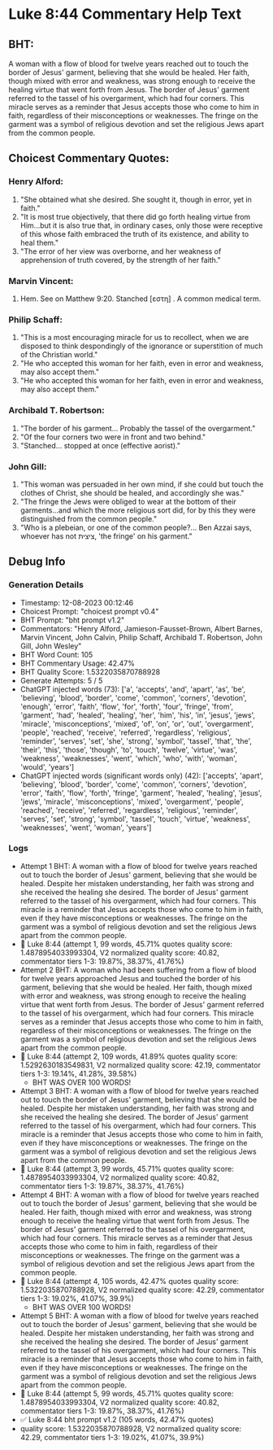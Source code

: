 # Luke 8:44 Commentary Help Text

## BHT:
A woman with a flow of blood for twelve years reached out to touch the border of Jesus' garment, believing that she would be healed. Her faith, though mixed with error and weakness, was strong enough to receive the healing virtue that went forth from Jesus. The border of Jesus' garment referred to the tassel of his overgarment, which had four corners. This miracle serves as a reminder that Jesus accepts those who come to him in faith, regardless of their misconceptions or weaknesses. The fringe on the garment was a symbol of religious devotion and set the religious Jews apart from the common people.

## Choicest Commentary Quotes:
### Henry Alford:
1. "She obtained what she desired. She sought it, though in error, yet in faith." 
2. "It is most true objectively, that there did go forth healing virtue from Him...but it is also true that, in ordinary cases, only those were receptive of this whose faith embraced the truth of its existence, and ability to heal them." 
3. "The error of her view was overborne, and her weakness of apprehension of truth covered, by the strength of her faith."

### Marvin Vincent:
1. Hem. See on Matthew 9:20. 
Stanched [εστη] . A common medical term.


### Philip Schaff:
1. "This is a most encouraging miracle for us to recollect, when we are disposed to think despondingly of the ignorance or superstition of much of the Christian world." 
2. "He who accepted this woman for her faith, even in error and weakness, may also accept them." 
3. "He who accepted this woman for her faith, even in error and weakness, may also accept them."

### Archibald T. Robertson:
1. "The border of his garment... Probably the tassel of the overgarment."
2. "Of the four corners two were in front and two behind."
3. "Stanched... stopped at once (effective aorist)."

### John Gill:
1. "This woman was persuaded in her own mind, if she could but touch the clothes of Christ, she should be healed, and accordingly she was."
2. "The fringe the Jews were obliged to wear at the bottom of their garments...and which the more religious sort did, for by this they were distinguished from the common people."
3. "Who is a plebeian, or one of the common people?... Ben Azzai says, whoever has not ציצית, 'the fringe' on his garment."


## Debug Info
### Generation Details
- Timestamp: 12-08-2023 00:12:46
- Choicest Prompt: "choicest prompt v0.4"
- BHT Prompt: "bht prompt v1.2"
- Commentators: "Henry Alford, Jamieson-Fausset-Brown, Albert Barnes, Marvin Vincent, John Calvin, Philip Schaff, Archibald T. Robertson, John Gill, John Wesley"
- BHT Word Count: 105
- BHT Commentary Usage: 42.47%
- BHT Quality Score: 1.5322035870788928
- Generate Attempts: 5 / 5
- ChatGPT injected words (73):
	['a', 'accepts', 'and', 'apart', 'as', 'be', 'believing', 'blood', 'border', 'come', 'common', 'corners', 'devotion', 'enough', 'error', 'faith', 'flow', 'for', 'forth', 'four', 'fringe', 'from', 'garment', 'had', 'healed', 'healing', 'her', 'him', 'his', 'in', 'jesus', 'jews', 'miracle', 'misconceptions', 'mixed', 'of', 'on', 'or', 'out', 'overgarment', 'people', 'reached', 'receive', 'referred', 'regardless', 'religious', 'reminder', 'serves', 'set', 'she', 'strong', 'symbol', 'tassel', 'that', 'the', 'their', 'this', 'those', 'though', 'to', 'touch', 'twelve', 'virtue', 'was', 'weakness', 'weaknesses', 'went', 'which', 'who', 'with', 'woman', 'would', 'years']
- ChatGPT injected words (significant words only) (42):
	['accepts', 'apart', 'believing', 'blood', 'border', 'come', 'common', 'corners', 'devotion', 'error', 'faith', 'flow', 'forth', 'fringe', 'garment', 'healed', 'healing', 'jesus', 'jews', 'miracle', 'misconceptions', 'mixed', 'overgarment', 'people', 'reached', 'receive', 'referred', 'regardless', 'religious', 'reminder', 'serves', 'set', 'strong', 'symbol', 'tassel', 'touch', 'virtue', 'weakness', 'weaknesses', 'went', 'woman', 'years']

### Logs
- Attempt 1 BHT: A woman with a flow of blood for twelve years reached out to touch the border of Jesus' garment, believing that she would be healed. Despite her mistaken understanding, her faith was strong and she received the healing she desired. The border of Jesus' garment referred to the tassel of his overgarment, which had four corners. This miracle is a reminder that Jesus accepts those who come to him in faith, even if they have misconceptions or weaknesses. The fringe on the garment was a symbol of religious devotion and set the religious Jews apart from the common people.
- 🔄 Luke 8:44 (attempt 1, 99 words, 45.71% quotes quality score: 1.4878954033993304, V2 normalized quality score: 40.82, commentator tiers 1-3: 19.87%, 38.37%, 41.76%)
- Attempt 2 BHT: A woman who had been suffering from a flow of blood for twelve years approached Jesus and touched the border of his garment, believing that she would be healed. Her faith, though mixed with error and weakness, was strong enough to receive the healing virtue that went forth from Jesus. The border of Jesus' garment referred to the tassel of his overgarment, which had four corners. This miracle serves as a reminder that Jesus accepts those who come to him in faith, regardless of their misconceptions or weaknesses. The fringe on the garment was a symbol of religious devotion and set the religious Jews apart from the common people.
- 🔄 Luke 8:44 (attempt 2, 109 words, 41.89% quotes quality score: 1.5292630183549831, V2 normalized quality score: 42.19, commentator tiers 1-3: 19.14%, 41.28%, 39.58%) 
	- BHT WAS OVER 100 WORDS!
- Attempt 3 BHT: A woman with a flow of blood for twelve years reached out to touch the border of Jesus' garment, believing that she would be healed. Despite her mistaken understanding, her faith was strong and she received the healing she desired. The border of Jesus' garment referred to the tassel of his overgarment, which had four corners. This miracle is a reminder that Jesus accepts those who come to him in faith, even if they have misconceptions or weaknesses. The fringe on the garment was a symbol of religious devotion and set the religious Jews apart from the common people.
- 🔄 Luke 8:44 (attempt 3, 99 words, 45.71% quotes quality score: 1.4878954033993304, V2 normalized quality score: 40.82, commentator tiers 1-3: 19.87%, 38.37%, 41.76%)
- Attempt 4 BHT: A woman with a flow of blood for twelve years reached out to touch the border of Jesus' garment, believing that she would be healed. Her faith, though mixed with error and weakness, was strong enough to receive the healing virtue that went forth from Jesus. The border of Jesus' garment referred to the tassel of his overgarment, which had four corners. This miracle serves as a reminder that Jesus accepts those who come to him in faith, regardless of their misconceptions or weaknesses. The fringe on the garment was a symbol of religious devotion and set the religious Jews apart from the common people.
- 🔄 Luke 8:44 (attempt 4, 105 words, 42.47% quotes quality score: 1.5322035870788928, V2 normalized quality score: 42.29, commentator tiers 1-3: 19.02%, 41.07%, 39.9%) 
	- BHT WAS OVER 100 WORDS!
- Attempt 5 BHT: A woman with a flow of blood for twelve years reached out to touch the border of Jesus' garment, believing that she would be healed. Despite her mistaken understanding, her faith was strong and she received the healing she desired. The border of Jesus' garment referred to the tassel of his overgarment, which had four corners. This miracle is a reminder that Jesus accepts those who come to him in faith, even if they have misconceptions or weaknesses. The fringe on the garment was a symbol of religious devotion and set the religious Jews apart from the common people.
- 🔄 Luke 8:44 (attempt 5, 99 words, 45.71% quotes quality score: 1.4878954033993304, V2 normalized quality score: 40.82, commentator tiers 1-3: 19.87%, 38.37%, 41.76%)
- ✅ Luke 8:44 bht prompt v1.2 (105 words, 42.47% quotes)
- quality score: 1.5322035870788928, V2 normalized quality score: 42.29, commentator tiers 1-3: 19.02%, 41.07%, 39.9%)